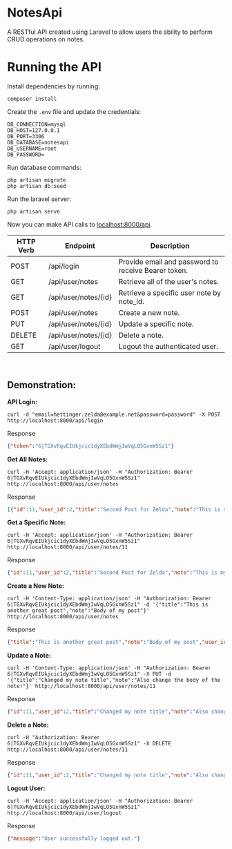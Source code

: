 # NotesApi

A RESTful API created using Laravel to allow users the ability to perform CRUD operations on notes.

# Running the API

Install dependencies by running:

```
composer install
```

Create the `.env` file and update the credentials:

```
DB_CONNECTION=mysql
DB_HOST=127.0.0.1
DB_PORT=3306
DB_DATABASE=notesapi
DB_USERNAME=root
DB_PASSWORD=
```

Run database commands:

```
php artisan migrate
php artisan db:seed
```

Run the laravel server:

```
php artisan serve
```

Now you can make API calls to [localhost:8000/api](http://localhost:8000/api).

| HTTP Verb | Endpoint             | Description                                        |
|-----------|----------------------|----------------------------------------------------|
| POST      | /api/login           | Provide email and password to receive Bearer token.|
| GET       | /api/user/notes      | Retrieve all of the user's notes.                  |
| GET       | /api/user/notes/{id} | Retrieve a specific user note by note_id.          |
| POST      | /api/user/notes      | Create a new note.                                 |
| PUT       | /api/user/notes/{id} | Update a specific note.                            |
| DELETE    | /api/user/notes/{id} | Delete a note.                                     |
| GET       | /api/user/logout     | Logout the authenticated user.                     |

&nbsp;

## Demonstration:

**API Login:**

```
curl -d "email=hettinger.zelda@example.net&password=password" -X POST http://localhost:8000/api/login
```

Response

```json
{"token":"6|TGXvRqvEIUkjcic1dyXEbdWmjIwVqLO5GxnW5Sz1"}
```

**Get All Notes:**

```
curl -H 'Accept: application/json' -H "Authorization: Bearer 6|TGXvRqvEIUkjcic1dyXEbdWmjIwVqLO5GxnW5Sz1" http://localhost:8000/api/user/notes
```

Response

```json
[{"id":11,"user_id":2,"title":"Second Post for Zelda","note":"This is my second post","created_at":"2021-01-14T20:17:43.000000Z","updated_at":"2021-01-14T20:17:43.000000Z"},{"id":12,"user_id":2,"title":"Third Post for Zelda","note":"This is my third post","created_at":"2021-01-14T20:17:55.000000Z","updated_at":"2021-01-14T20:17:55.000000Z"},{"id":13,"user_id":2,"title":"Another amazing post!","note":"This is another post for me!","created_at":"2021-01-14T20:58:18.000000Z","updated_at":"2021-01-14T20:58:18.000000Z"},{"id":14,"user_id":2,"title":"This is another great post","note":"Body of my post","created_at":"2021-01-14T22:34:53.000000Z","updated_at":"2021-01-14T22:34:53.000000Z"}]
```

**Get a Specific Note:**

```
curl -H 'Accept: application/json' -H "Authorization: Bearer 6|TGXvRqvEIUkjcic1dyXEbdWmjIwVqLO5GxnW5Sz1" http://localhost:8000/api/user/notes/11
```

Response

```json
{"id":11,"user_id":2,"title":"Second Post for Zelda","note":"This is my second post","created_at":"2021-01-14T20:17:43.000000Z","updated_at":"2021-01-14T20:17:43.000000Z"}
```

**Create a New Note:**

```
curl -H 'Content-Type: application/json' -H "Authorization: Bearer 6|TGXvRqvEIUkjcic1dyXEbdWmjIwVqLO5GxnW5Sz1" -d '{"title":"This is another great post","note":"Body of my post"}' http://localhost:8000/api/user/notes
```

Response

```json
{"title":"This is another great post","note":"Body of my post","user_id":2,"updated_at":"2021-01-15T02:26:20.000000Z","created_at":"2021-01-15T02:26:20.000000Z","id":15}
```

**Update a Note:**

```
curl -H 'Content-Type: application/json' -H "Authorization: Bearer 6|TGXvRqvEIUkjcic1dyXEbdWmjIwVqLO5GxnW5Sz1" -X PUT -d '{"title":"Changed my note title","note":"Also change the body of the note!"}' http://localhost:8000/api/user/notes/11
```

Response

```json
{"id":11,"user_id":2,"title":"Changed my note title","note":"Also change the body of the note!","created_at":"2021-01-14T20:17:43.000000Z","updated_at":"2021-01-15T02:27:53.000000Z"}
```

**Delete a Note:**

```
curl -H "Authorization: Bearer 6|TGXvRqvEIUkjcic1dyXEbdWmjIwVqLO5GxnW5Sz1" -X DELETE http://localhost:8000/api/user/notes/11
```

Response

```json
{"id":11,"user_id":2,"title":"Changed my note title","note":"Also change the body of the note!","created_at":"2021-01-14T20:17:43.000000Z","updated_at":"2021-01-15T02:27:53.000000Z"}
```

**Logout User:**

```
curl -H 'Accept: application/json' -H "Authorization: Bearer 6|TGXvRqvEIUkjcic1dyXEbdWmjIwVqLO5GxnW5Sz1" http://localhost:8000/api/user/logout
```

Response

```json
{"message":"User successfully logged out."}
```

